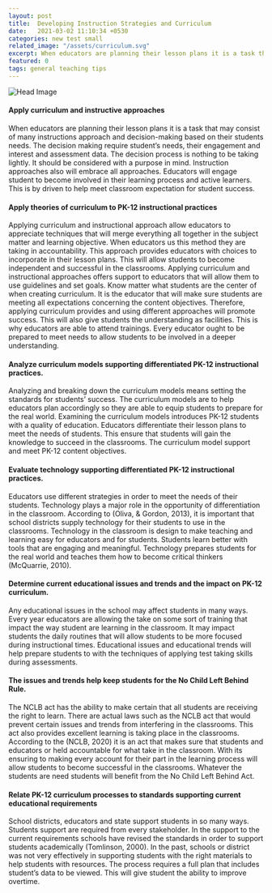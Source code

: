 ```yaml
---
layout: post
title:  Developing Instruction Strategies and Curriculum
date:   2021-03-02 11:10:34 +0530
categories: new test small
related_image: "/assets/curriculum.svg"
excerpt: When educators are planning their lesson plans it is a task that may consist of many instructions approach and decision-making based on...
featured: 0
tags: general teaching tips
---
```


![Head Image](/assets/curriculum.png)
#### Apply curriculum and instructive approaches

When educators are planning their lesson plans it is a task that 
may consist of many instructions approach and decision-making based on 
their students needs. The decision making require student’s needs, their
 engagement and interest and assessment data. The decision process is 
nothing to be taking lightly. It should be considered with a purpose in 
mind. Instruction approaches also will embrace all approaches. Educators
 will engage student to become involved in their learning process and 
active learners. This is by driven to help meet classroom expectation 
for student success.

#### Apply theories of curriculum to PK-12 instructional practices

Applying curriculum and instructional approach allow educators to
 appreciate techniques that will merge everything all together in the 
subject matter and learning objective. When educators us this method 
they are taking in accountability. This approach provides educators with
 choices to incorporate in their lesson plans. This will allow students 
to become independent and successful in the classrooms. Applying 
curriculum and instructional approaches offers support to educators that
 will allow them to use guidelines and set goals. Know matter what 
students are the center of when creating curriculum. It is the educator 
that will make sure students are meeting all expectations concerning the
 content objectives. Therefore, applying curriculum provides and using 
different approaches will promote success. This will also give students 
the understanding as facilities. This is why educators are able to 
attend trainings. Every educator ought to be prepared to meet needs to 
allow students to be involved in a deeper understanding.

#### Analyze curriculum models supporting differentiated PK-12 instructional practices.

Analyzing and breaking down the curriculum models means setting 
the standards for students’ success. The curriculum models are to help 
educators plan accordingly so they are able to equip students to prepare
 for the real world. Examining the curriculum models introduces PK-12 
students with a quality of education. Educators differentiate their 
lesson plans to meet the needs of students. This ensure that students 
will gain the knowledge to succeed in the classrooms. The curriculum 
model support and meet PK-12 content objectives.

#### Evaluate technology supporting differentiated PK-12 instructional practices.

Educators use different strategies in order to meet the needs of 
their students. Technology plays a major role in the opportunity of 
differentiation in the classroom. According to (Oliva, & Gordon, 
2013), it is important that school districts supply technology for their
 students to use in the classrooms. Technology in the classroom is 
design to make teaching and learning easy for educators and for 
students. Students learn better with tools that are engaging and 
meaningful. Technology prepares students for the real world and teaches 
them how to become critical thinkers (McQuarrie, 2010).

#### Determine current educational issues and trends and the impact on PK-12 curriculum.

Any educational issues in the school may affect students in many 
ways. Every year educators are allowing the take on some sort of 
training that impact the way student are learning in the classroom. It 
may impact students the daily routines that will allow students to be 
more focused during instructional times. Educational issues and 
educational trends will help prepare students to with the techniques of 
applying test taking skills during assessments.

#### The issues and trends help keep students for the No Child Left Behind Rule.

The NCLB act has the ability to make certain that all students 
are receiving the right to learn. There are actual laws such as the NCLB
 act that would prevent certain issues and trends from interfering in 
the classrooms. This act also provides excellent learning is taking 
place in the classrooms. According to the (NCLB, 2020) it is an act that
 makes sure that students and educators or held accountable for what 
take in the classroom. With its ensuring to making every account for 
their part in the learning process will allow students to become 
successful in the classrooms. Whatever the students are need students 
will benefit from the No Child Left Behind Act.

#### Relate PK-12 curriculum processes to standards supporting current educational requirements

School districts, educators and state support students in so many
 ways. Students support are required from every stakeholder. In the 
support to the current requirements schools have revised the standards 
in order to support students academically (Tomlinson, 2000). In the 
past, schools or district was not very effectively in supporting 
students with the right materials to help students with resources. The 
process requires a full plan that includes student’s data to be viewed. 
This will give student the ability to improve overtime.
